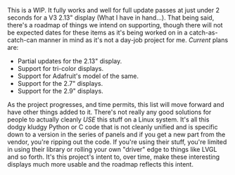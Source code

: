 This is a WIP.  It fully works and well for full update passes at just under
2 seconds for a V3 2.13" display (What I have in hand...).  That being said,
there's a roadmap of things we intend on supporting, though there will not
be expected dates for these items as it's being worked on in a catch-as-catch-can
manner in mind as it's not a day-job project for me.  _Current_ plans are:

- Partial updates for the 2.13" display.
- Support for tri-color displays.
- Support for Adafruit's model of the same.
- Support for the 2.7" displays.
- Support for the 2.9" displays.

As the project progresses, and time permits, this list will move forward and
have other things added to it.  There's not really any good solutions for people
to actually cleanly _USE_ this stuff on a Linux system.  It's all this dodgy
kludgy Python or C code that is not cleanly unified and is specific down to a
version in the series of panels and if you get a new part from the vendor, you're
ripping out the code.  If you're using their stuff, you're limited in using their
library or rolling your own "driver" edge to things like LVGL and so forth.
It's this project's intent to, over time, make these interesting displays much
more usable and the roadmap reflects this intent.